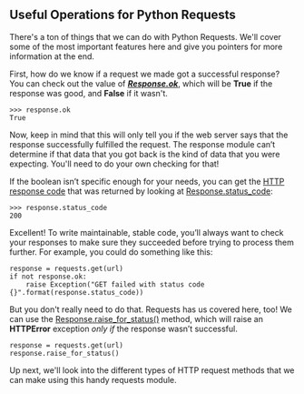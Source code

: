 ## Useful Operations for Python Requests

There's a ton of things that we can do with Python Requests.  We'll cover some of the most important features here and give you pointers for more information at the end.

First, how do we know if a request we made got a successful response? You can check out the value of ***[Response.ok](https://requests.readthedocs.io/en/master/api/#requests.Response.ok)***, which will be **True** if the response was good, and **False** if it wasn't.

```
>>> response.ok
True
```

Now, keep in mind that this will only tell you if the web server says that the response successfully fulfilled the request. The response module can’t determine if that data that you got back is the kind of data that you were expecting. You'll need to do your own checking for that!

If the boolean isn’t specific enough for your needs, you can get the [HTTP response code](https://www.iana.org/assignments/http-status-codes/http-status-codes.xhtml) that was returned by looking at [Response.status_code](https://requests.readthedocs.io/en/master/api/#requests.Response.ok):

```
>>> response.status_code
200
```

Excellent! To write maintainable, stable code, you’ll always want to check your responses to make sure they succeeded before trying to process them further. For example, you could do something like this:

```
response = requests.get(url)
if not response.ok:
    raise Exception("GET failed with status code {}".format(response.status_code))
```

But you don't really need to do that. Requests has us covered here, too! We can use the [Response.raise_for_status()](https://requests.readthedocs.io/en/master/api/#requests.Response.raise_for_status) method, which will raise an **HTTPError** exception *only if* the response wasn’t successful.

```
response = requests.get(url)
response.raise_for_status()
```

Up next, we'll look into the different types of HTTP request methods that we can make using this handy requests module.

